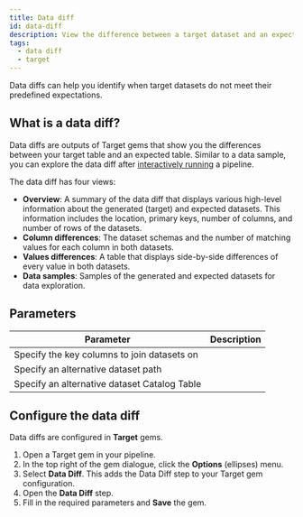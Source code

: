 ```yaml
---
title: Data diff
id: data-diff
description: View the difference between a target dataset and an expected dataset
tags:
  - data diff
  - target
---
```


Data diffs can help you identify when target datasets do not meet their predefined expectations.

## What is a data diff?

Data diffs are outputs of Target gems that show you the differences between your target table and an expected table. Similar to a data sample, you can explore the data diff after [interactively running](docs/Spark/execution/interactive-execution.md) a pipeline.

The data diff has four views:

- **Overview**: A summary of the data diff that displays various high-level information about the generated (target) and expected datasets. This information includes the location, primary keys, number of columns, and number of rows of the datasets.
- **Column differences**: The dataset schemas and the number of matching values for each column in both datasets.
- **Values differences**: A table that displays side-by-side differences of every value in both datasets.
- **Data samples**: Samples of the generated and expected datasets for data exploration.

## Parameters

| Parameter                                    | Description |
| -------------------------------------------- | ----------- |
| Specify the key columns to join datasets on  |             |
| Specify an alternative dataset path          |             |
| Specify an alternative dataset Catalog Table |             |

## Configure the data diff

Data diffs are configured in **Target** gems.

1. Open a Target gem in your pipeline.
1. In the top right of the gem dialogue, click the **Options** (ellipses) menu.
1. Select **Data Diff**. This adds the Data Diff step to your Target gem configuration.
1. Open the **Data Diff** step.
1. Fill in the required parameters and **Save** the gem.
